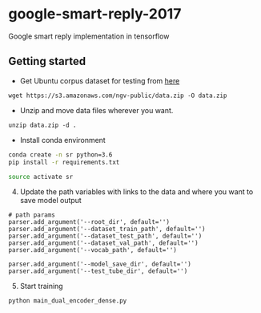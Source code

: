 # google-smart-reply-2017
Google smart reply implementation in tensorflow

## Getting started

- Get Ubuntu corpus dataset for testing from [here](https://s3.amazonaws.com/ngv-public/data.zip)
```
wget https://s3.amazonaws.com/ngv-public/data.zip -O data.zip
```

- Unzip and move data files wherever you want.
```
unzip data.zip -d .
```

 - Install conda environment
```bash
conda create -n sr python=3.6
pip install -r requirements.txt

source activate sr
```

4. Update the path variables with links to the data and where you want to save model output
```
# path params
parser.add_argument('--root_dir', default='')
parser.add_argument('--dataset_train_path', default='')
parser.add_argument('--dataset_test_path', default='')
parser.add_argument('--dataset_val_path', default='')
parser.add_argument('--vocab_path', default='')

parser.add_argument('--model_save_dir', default='')
parser.add_argument('--test_tube_dir', default='')
```

5. Start training
```bash
python main_dual_encoder_dense.py
```

